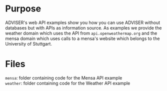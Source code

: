 # Purpose

ADVISER's web API examples show you how you can use ADVISER without databases but with APIs as information source. As examples we provide the weather domain which uses the API from `api.openweathermap.org` and the mensa domain which uses calls to a mensa's website which belongs to the University of Stuttgart.

# Files

`mensa`: folder containing code for the Mensa API example <br>
`weather`: folder containing code for the Weather API example
